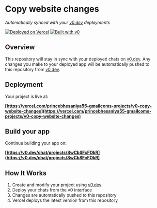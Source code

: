 # Copy website changes

*Automatically synced with your [v0.dev](https://v0.dev) deployments*

[![Deployed on Vercel](https://img.shields.io/badge/Deployed%20on-Vercel-black?style=for-the-badge&logo=vercel)](https://vercel.com/princebhesaniya55-gmailcoms-projects/v0-copy-website-changes)
[![Built with v0](https://img.shields.io/badge/Built%20with-v0.dev-black?style=for-the-badge)](https://v0.dev/chat/projects/8wCbSFcFOkR)

## Overview

This repository will stay in sync with your deployed chats on [v0.dev](https://v0.dev).
Any changes you make to your deployed app will be automatically pushed to this repository from [v0.dev](https://v0.dev).

## Deployment

Your project is live at:

**[https://vercel.com/princebhesaniya55-gmailcoms-projects/v0-copy-website-changes](https://vercel.com/princebhesaniya55-gmailcoms-projects/v0-copy-website-changes)**

## Build your app

Continue building your app on:

**[https://v0.dev/chat/projects/8wCbSFcFOkR](https://v0.dev/chat/projects/8wCbSFcFOkR)**

## How It Works

1. Create and modify your project using [v0.dev](https://v0.dev)
2. Deploy your chats from the v0 interface
3. Changes are automatically pushed to this repository
4. Vercel deploys the latest version from this repository